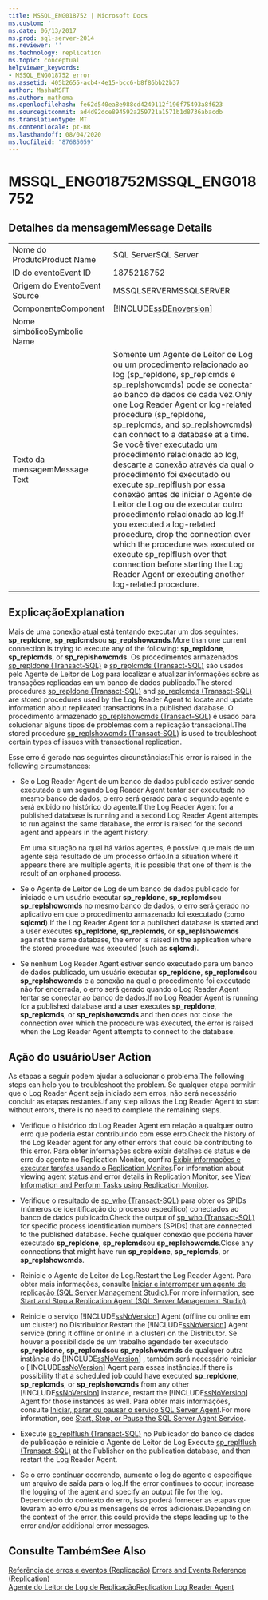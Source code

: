 ```yaml
---
title: MSSQL_ENG018752 | Microsoft Docs
ms.custom: ''
ms.date: 06/13/2017
ms.prod: sql-server-2014
ms.reviewer: ''
ms.technology: replication
ms.topic: conceptual
helpviewer_keywords:
- MSSQL_ENG018752 error
ms.assetid: 405b2655-acb4-4e15-bcc6-b8f86bb22b37
author: MashaMSFT
ms.author: mathoma
ms.openlocfilehash: fe62d540ea8e988cd4249112f196f75493a8f623
ms.sourcegitcommit: ad4d92dce894592a259721a1571b1d8736abacdb
ms.translationtype: MT
ms.contentlocale: pt-BR
ms.lasthandoff: 08/04/2020
ms.locfileid: "87685059"
---
```

# <a name="mssql_eng018752"></a><span data-ttu-id="e78bd-102">MSSQL_ENG018752</span><span class="sxs-lookup"><span data-stu-id="e78bd-102">MSSQL_ENG018752</span></span>
    
## <a name="message-details"></a><span data-ttu-id="e78bd-103">Detalhes da mensagem</span><span class="sxs-lookup"><span data-stu-id="e78bd-103">Message Details</span></span>  
  
|||  
|-|-|  
|<span data-ttu-id="e78bd-104">Nome do Produto</span><span class="sxs-lookup"><span data-stu-id="e78bd-104">Product Name</span></span>|<span data-ttu-id="e78bd-105">SQL Server</span><span class="sxs-lookup"><span data-stu-id="e78bd-105">SQL Server</span></span>|  
|<span data-ttu-id="e78bd-106">ID do evento</span><span class="sxs-lookup"><span data-stu-id="e78bd-106">Event ID</span></span>|<span data-ttu-id="e78bd-107">18752</span><span class="sxs-lookup"><span data-stu-id="e78bd-107">18752</span></span>|  
|<span data-ttu-id="e78bd-108">Origem do Evento</span><span class="sxs-lookup"><span data-stu-id="e78bd-108">Event Source</span></span>|<span data-ttu-id="e78bd-109">MSSQLSERVER</span><span class="sxs-lookup"><span data-stu-id="e78bd-109">MSSQLSERVER</span></span>|  
|<span data-ttu-id="e78bd-110">Componente</span><span class="sxs-lookup"><span data-stu-id="e78bd-110">Component</span></span>|[!INCLUDE[ssDEnoversion](../../includes/ssdenoversion-md.md)]|  
|<span data-ttu-id="e78bd-111">Nome simbólico</span><span class="sxs-lookup"><span data-stu-id="e78bd-111">Symbolic Name</span></span>||  
|<span data-ttu-id="e78bd-112">Texto da mensagem</span><span class="sxs-lookup"><span data-stu-id="e78bd-112">Message Text</span></span>|<span data-ttu-id="e78bd-113">Somente um Agente de Leitor de Log ou um procedimento relacionado ao log (sp_repldone, sp_replcmds e sp_replshowcmds) pode se conectar ao banco de dados de cada vez.</span><span class="sxs-lookup"><span data-stu-id="e78bd-113">Only one Log Reader Agent or log-related procedure (sp_repldone, sp_replcmds, and sp_replshowcmds) can connect to a database at a time.</span></span> <span data-ttu-id="e78bd-114">Se você tiver executado um procedimento relacionado ao log, descarte a conexão através da qual o procedimento foi executado ou execute sp_replflush por essa conexão antes de iniciar o Agente de Leitor de Log ou de executar outro procedimento relacionado ao log.</span><span class="sxs-lookup"><span data-stu-id="e78bd-114">If you executed a log-related procedure, drop the connection over which the procedure was executed or execute sp_replflush over that connection before starting the Log Reader Agent or executing another log-related procedure.</span></span>|  
  
## <a name="explanation"></a><span data-ttu-id="e78bd-115">Explicação</span><span class="sxs-lookup"><span data-stu-id="e78bd-115">Explanation</span></span>  
 <span data-ttu-id="e78bd-116">Mais de uma conexão atual está tentando executar um dos seguintes: **sp_repldone**, **sp_replcmds**ou **sp_replshowcmds**.</span><span class="sxs-lookup"><span data-stu-id="e78bd-116">More than one current connection is trying to execute any of the following: **sp_repldone**, **sp_replcmds**, or **sp_replshowcmds**.</span></span> <span data-ttu-id="e78bd-117">Os procedimentos armazenados [sp_repldone &#40;Transact-SQL&#41;](/sql/relational-databases/system-stored-procedures/sp-repldone-transact-sql) e [sp_replcmds &#40;Transact-SQL&#41;](/sql/relational-databases/system-stored-procedures/sp-replcmds-transact-sql) são usados pelo Agente de Leitor de Log para localizar e atualizar informações sobre as transações replicadas em um banco de dados publicado.</span><span class="sxs-lookup"><span data-stu-id="e78bd-117">The stored procedures [sp_repldone &#40;Transact-SQL&#41;](/sql/relational-databases/system-stored-procedures/sp-repldone-transact-sql) and [sp_replcmds &#40;Transact-SQL&#41;](/sql/relational-databases/system-stored-procedures/sp-replcmds-transact-sql) are stored procedures used by the Log Reader Agent to locate and update information about replicated transactions in a published database.</span></span> <span data-ttu-id="e78bd-118">O procedimento armazenado [sp_replshowcmds &#40;Transact-SQL&#41;](/sql/relational-databases/system-stored-procedures/sp-replshowcmds-transact-sql) é usado para solucionar alguns tipos de problemas com a replicação transacional.</span><span class="sxs-lookup"><span data-stu-id="e78bd-118">The stored procedure [sp_replshowcmds &#40;Transact-SQL&#41;](/sql/relational-databases/system-stored-procedures/sp-replshowcmds-transact-sql) is used to troubleshoot certain types of issues with transactional replication.</span></span>  
  
 <span data-ttu-id="e78bd-119">Esse erro é gerado nas seguintes circunstâncias:</span><span class="sxs-lookup"><span data-stu-id="e78bd-119">This error is raised in the following circumstances:</span></span>  
  
-   <span data-ttu-id="e78bd-120">Se o Log Reader Agent de um banco de dados publicado estiver sendo executado e um segundo Log Reader Agent tentar ser executado no mesmo banco de dados, o erro será gerado para o segundo agente e será exibido no histórico do agente.</span><span class="sxs-lookup"><span data-stu-id="e78bd-120">If the Log Reader Agent for a published database is running and a second Log Reader Agent attempts to run against the same database, the error is raised for the second agent and appears in the agent history.</span></span>  
  
     <span data-ttu-id="e78bd-121">Em uma situação na qual há vários agentes, é possível que mais de um agente seja resultado de um processo órfão.</span><span class="sxs-lookup"><span data-stu-id="e78bd-121">In a situation where it appears there are multiple agents, it is possible that one of them is the result of an orphaned process.</span></span>  
  
-   <span data-ttu-id="e78bd-122">Se o Agente de Leitor de Log de um banco de dados publicado for iniciado e um usuário executar **sp_repldone**, **sp_replcmds**ou **sp_replshowcmds** no mesmo banco de dados, o erro será gerado no aplicativo em que o procedimento armazenado foi executado (como **sqlcmd**).</span><span class="sxs-lookup"><span data-stu-id="e78bd-122">If the Log Reader Agent for a published database is started and a user executes **sp_repldone**, **sp_replcmds**, or **sp_replshowcmds** against the same database, the error is raised in the application where the stored procedure was executed (such as **sqlcmd**).</span></span>  
  
-   <span data-ttu-id="e78bd-123">Se nenhum Log Reader Agent estiver sendo executado para um banco de dados publicado, um usuário executar **sp_repldone**, **sp_replcmds**ou **sp_replshowcmds** e a conexão na qual o procedimento foi executado não for encerrada, o erro será gerado quando o Log Reader Agent tentar se conectar ao banco de dados.</span><span class="sxs-lookup"><span data-stu-id="e78bd-123">If no Log Reader Agent is running for a published database and a user executes **sp_repldone**, **sp_replcmds**, or **sp_replshowcmds** and then does not close the connection over which the procedure was executed, the error is raised when the Log Reader Agent attempts to connect to the database.</span></span>  
  
## <a name="user-action"></a><span data-ttu-id="e78bd-124">Ação do usuário</span><span class="sxs-lookup"><span data-stu-id="e78bd-124">User Action</span></span>  
 <span data-ttu-id="e78bd-125">As etapas a seguir podem ajudar a solucionar o problema.</span><span class="sxs-lookup"><span data-stu-id="e78bd-125">The following steps can help you to troubleshoot the problem.</span></span> <span data-ttu-id="e78bd-126">Se qualquer etapa permitir que o Log Reader Agent seja iniciado sem erros, não será necessário concluir as etapas restantes.</span><span class="sxs-lookup"><span data-stu-id="e78bd-126">If any step allows the Log Reader Agent to start without errors, there is no need to complete the remaining steps.</span></span>  
  
-   <span data-ttu-id="e78bd-127">Verifique o histórico do Log Reader Agent em relação a qualquer outro erro que poderia estar contribuindo com esse erro.</span><span class="sxs-lookup"><span data-stu-id="e78bd-127">Check the history of the Log Reader agent for any other errors that could be contributing to this error.</span></span> <span data-ttu-id="e78bd-128">Para obter informações sobre exibir detalhes de status e de erro do agente no Replication Monitor, confira [Exibir informações e executar tarefas usando o Replication Monitor](monitor/view-information-and-perform-tasks-replication-monitor.md).</span><span class="sxs-lookup"><span data-stu-id="e78bd-128">For information about viewing agent status and error details in Replication Monitor, see [View Information and Perform Tasks using Replication Monitor](monitor/view-information-and-perform-tasks-replication-monitor.md).</span></span>  
  
-   <span data-ttu-id="e78bd-129">Verifique o resultado de [sp_who &#40;Transact-SQL&#41;](/sql/relational-databases/system-stored-procedures/sp-who-transact-sql) para obter os SPIDs (números de identificação do processo específico) conectados ao banco de dados publicado.</span><span class="sxs-lookup"><span data-stu-id="e78bd-129">Check the output of [sp_who &#40;Transact-SQL&#41;](/sql/relational-databases/system-stored-procedures/sp-who-transact-sql) for specific process identification numbers (SPIDs) that are connected to the published database.</span></span> <span data-ttu-id="e78bd-130">Feche qualquer conexão que poderia haver executado **sp_repldone**, **sp_replcmds**ou **sp_replshowcmds**.</span><span class="sxs-lookup"><span data-stu-id="e78bd-130">Close any connections that might have run **sp_repldone**, **sp_replcmds**, or **sp_replshowcmds**.</span></span>  
  
-   <span data-ttu-id="e78bd-131">Reinicie o Agente de Leitor de Log.</span><span class="sxs-lookup"><span data-stu-id="e78bd-131">Restart the Log Reader Agent.</span></span> <span data-ttu-id="e78bd-132">Para obter mais informações, consulte [Iniciar e interromper um agente de replicação &#40;SQL Server Management Studio&#41;](agents/start-and-stop-a-replication-agent-sql-server-management-studio.md).</span><span class="sxs-lookup"><span data-stu-id="e78bd-132">For more information, see [Start and Stop a Replication Agent &#40;SQL Server Management Studio&#41;](agents/start-and-stop-a-replication-agent-sql-server-management-studio.md).</span></span>  
  
-   <span data-ttu-id="e78bd-133">Reinicie o serviço [!INCLUDE[ssNoVersion](../../includes/ssnoversion-md.md)] Agent (offline ou online em um cluster) no Distribuidor.</span><span class="sxs-lookup"><span data-stu-id="e78bd-133">Restart the [!INCLUDE[ssNoVersion](../../includes/ssnoversion-md.md)] Agent service (bring it offline or online in a cluster) on the Distributor.</span></span> <span data-ttu-id="e78bd-134">Se houver a possibilidade de um trabalho agendado ter executado **sp_repldone**, **sp_replcmds**ou **sp_replshowcmds** de qualquer outra instância do [!INCLUDE[ssNoVersion](../../includes/ssnoversion-md.md)] , também será necessário reiniciar o [!INCLUDE[ssNoVersion](../../includes/ssnoversion-md.md)] Agent para essas instâncias.</span><span class="sxs-lookup"><span data-stu-id="e78bd-134">If there is possibility that a scheduled job could have executed **sp_repldone**, **sp_replcmds**, or **sp_replshowcmds** from any other [!INCLUDE[ssNoVersion](../../includes/ssnoversion-md.md)] instance, restart the [!INCLUDE[ssNoVersion](../../includes/ssnoversion-md.md)] Agent for those instances as well.</span></span> <span data-ttu-id="e78bd-135">Para obter mais informações, consulte [Iniciar, parar ou pausar o serviço SQL Server Agent](../../ssms/agent/start-stop-or-pause-the-sql-server-agent-service.md).</span><span class="sxs-lookup"><span data-stu-id="e78bd-135">For more information, see [Start, Stop, or Pause the SQL Server Agent Service](../../ssms/agent/start-stop-or-pause-the-sql-server-agent-service.md).</span></span>  
  
-   <span data-ttu-id="e78bd-136">Execute [sp_replflush &#40;Transact-SQL&#41;](/sql/relational-databases/system-stored-procedures/sp-replflush-transact-sql) no Publicador do banco de dados de publicação e reinicie o Agente de Leitor de Log.</span><span class="sxs-lookup"><span data-stu-id="e78bd-136">Execute [sp_replflush &#40;Transact-SQL&#41;](/sql/relational-databases/system-stored-procedures/sp-replflush-transact-sql) at the Publisher on the publication database, and then restart the Log Reader Agent.</span></span>  
  
-   <span data-ttu-id="e78bd-137">Se o erro continuar ocorrendo, aumente o log do agente e especifique um arquivo de saída para o log.</span><span class="sxs-lookup"><span data-stu-id="e78bd-137">If the error continues to occur, increase the logging of the agent and specify an output file for the log.</span></span> <span data-ttu-id="e78bd-138">Dependendo do contexto do erro, isso poderá fornecer as etapas que levaram ao erro e/ou as mensagens de erros adicionais.</span><span class="sxs-lookup"><span data-stu-id="e78bd-138">Depending on the context of the error, this could provide the steps leading up to the error and/or additional error messages.</span></span>  
  
## <a name="see-also"></a><span data-ttu-id="e78bd-139">Consulte Também</span><span class="sxs-lookup"><span data-stu-id="e78bd-139">See Also</span></span>  
 <span data-ttu-id="e78bd-140">[Referência de erros e eventos &#40;Replicação&#41;](errors-and-events-reference-replication.md) </span><span class="sxs-lookup"><span data-stu-id="e78bd-140">[Errors and Events Reference &#40;Replication&#41;](errors-and-events-reference-replication.md) </span></span>  
 [<span data-ttu-id="e78bd-141">Agente do Leitor de Log de Replicação</span><span class="sxs-lookup"><span data-stu-id="e78bd-141">Replication Log Reader Agent</span></span>](agents/replication-log-reader-agent.md)  
  
  

